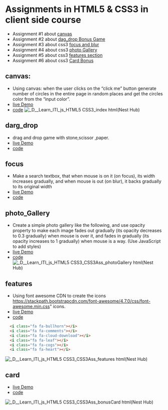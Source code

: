 # Assignments in HTML5 & CSS3 in client side course 

- Assignment #1 about [canvas](#canvas)
- Assignment #2 about [dag_drop Bonus Game](#drag_drop)
- Assignment #3 about css3 [focus and blur](#focus)
- Assignment #4 about css3 [photo Gallery](#photo_Gallery)
- Assignment #5 about css3 [features section](#features)
- Assignment #6 about css3 [Card Bonus](#card)



## canvas:
  - Using canvas: when the user clicks on the “click me” button generate number of circles in the entire page in random places and get the circles color from the “input color”.
  - [live Demo](https://zenab12.github.io/ITI/HTML5&CSS3)
  - [code](https://github.com/zenab12/ITI/blob/main/HTML5%26CSS3/index.html)
  ![_D__Learn_ITI_js_HTML5 CSS3_index html(Nest Hub)](https://user-images.githubusercontent.com/78083890/206854692-3c83764c-3a68-47d2-b9d9-6305b2720c84.png)


## darg_drop
  - drag and drop game with stone,scissor ,paper.
  - [live Demo](https://zenab12.github.io/ITI/HTML5&CSS3/CSS3Ass/drag_drop.html)
  - [code](https://github.com/zenab12/ITI/blob/main/HTML5%26CSS3/CSS3Ass/drag_drop.html) 

## focus
  - Make a search textbox, that when mouse is on it (on focus), its width increases gradually, and when mouse is out (on blur), it backs gradually to its original width
  - [live Demo](https://zenab12.github.io/ITI/HTML5&CSS3/CSS3Ass/input.html)
  - [code](https://github.com/zenab12/ITI/blob/main/HTML5%26CSS3/CSS3Ass/input.html) 

  
## photo_Gallery
  - Create a simple photo gallery like the following, and use opacity property to make each image fades out gradually (its opacity decreases to 0.3 gradually) when mouse is over it, and fades in gradually (its opacity increases to 1 gradually) when mouse is a way. (Use JavaScript to add styles)
  - [live Demo](https://zenab12.github.io/ITI/HTML5&CSS3/CSS3Ass/photoGallery.html)
  - [code](https://github.com/zenab12/ITI/blob/main/HTML5%26CSS3/CSS3Ass/photoGallery.html) 
  ![_D__Learn_ITI_js_HTML5 CSS3_CSS3Ass_photoGallery html(Nest Hub)](https://user-images.githubusercontent.com/78083890/206860098-7488dcc8-b535-4f5b-b3f1-db194d5c887a.png)



## features

  - Using font awesome CDN to create the icons https://stackpath.bootstrapcdn.com/font-awesome/4.7.0/css/font-awesome.min.css" icons.
  - [live Demo](https://zenab12.github.io/ITI/HTML5&CSS3/CSS3Ass/features.html)
  - [code](https://github.com/zenab12/ITI/blob/main/HTML5%26CSS3/CSS3Ass/features.html) 

  ``` html 
    <i class="fa fa-bullhorn"></i>
    <i class="fa fa-comments"></i>
    <i class="fa fa-cloud-download"></i>
    <i class="fa fa-leaf"></i>
    <i class="fa fa-cogs"></i>
    <i class="fa fa-heart"></i>
```
    
  ![_D__Learn_ITI_js_HTML5 CSS3_CSS3Ass_features html(Nest Hub)](https://user-images.githubusercontent.com/78083890/206855388-b997d2bf-96b3-4cdd-8b8b-e07b80b3c6df.png)

 
 
## card 
  - [live Demo](https://zenab12.github.io/ITI/HTML5&CSS3/CSS3Ass/bonusCard.html)
  - [code](https://github.com/zenab12/ITI/blob/main/HTML5%26CSS3/CSS3Ass/bonusCard.html) 

  ![_D__Learn_ITI_js_HTML5 CSS3_CSS3Ass_bonusCard html(Nest Hub)](https://user-images.githubusercontent.com/78083890/206855344-cda2d915-afc4-4084-951e-a30a94ccb1bb.png)


